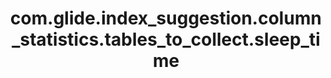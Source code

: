 ---
weight: 505
layout: page
title: com.glide.index_suggestion.column_statistics.tables_to_collect.sleep_time
description: ""
value: "50"
---